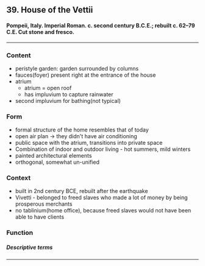<!-- order:1 -->
## 39. House of the Vettii

#### Pompeii, Italy. Imperial Roman. c. second century B.C.E.; rebuilt c. 62–79 C.E. Cut stone and fresco.

---

### Content
- peristyle garden: garden surrounded by columns
- fauces(foyer) present right at the entrance of the house
- atrium
  - atrium = open roof
  - has impluvium to capture rainwater
- second impluvium for bathing(not typical)

### Form
- formal structure of the home resembles that of today
- open air plan -> they didn't have air conditioning
- public space with the atrium, transitions into private space
- Combination of indoor and outdoor living - hot summers, mild winters
- painted architectural elements
- orthogonal, somewhat un-unified

### Context
- built in 2nd century BCE, rebuilt after the earthquake
- Vivetti -  belonged to freed slaves who made a lot of money by being prosperous merchants
- no tablinium(home office), because freed slaves would not have been able to have clients

### Function

##### Descriptive terms

---
